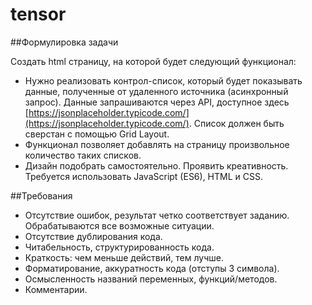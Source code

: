 # tensor

##Формулировка задачи

Создать html страницу, на которой будет следующий функционал:
* Нужно реализовать контрол-список, который будет показывать данные, полученные от
удаленного источника (асинхронный запрос). Данные запрашиваются через API, доступное
здесь [https://jsonplaceholder.typicode.com/](https://jsonplaceholder.typicode.com/). Список должен быть сверстан с помощью Grid
Layout.
* Функционал позволяет добавлять на страницу произвольное количество таких списков.
* Дизайн подобрать самостоятельно. Проявить креативность.
Требуется использовать JavaScript (ES6), HTML и CSS.



##Требования

* Отсутствие ошибок, результат четко соответствует заданию. Обрабатываются все
возможные ситуации.
* Отсутствие дублирования кода.
* Читабельность, структурированность кода.
* Краткость: чем меньше действий, тем лучше.
* Форматирование, аккуратность кода (отступы 3 символа).
* Осмысленность названий переменных, функций/методов.
* Комментарии.
